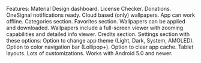 Features:
Material Design dashboard.
License Checker.
Donations.
OneSignal notifications ready.
Cloud based (only) wallpapers.
App can work offline.
Categories section.
Favorites section.
Wallpapers can be applied and downloaded.
Wallpapers include a full-screen viewer with zooming capabilities and detailed info viewer.
Credits section.
Settings section with these options:
Option to change app theme (Light, Dark, System, AMOLED).
Option to color navigation bar (Lollipop+).
Option to clear app cache.
Tablet layouts.
Lots of customizations.
Works with Android 5.0 and newer.